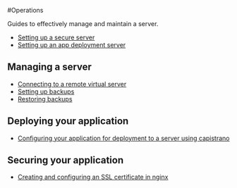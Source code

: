 #Operations

Guides to effectively manage and maintain a server.

* [Setting up a secure server](server/setup.md)
* [Setting up an app deployment server](server/setup_app.md)

## Managing a server

* [Connecting to a remote virtual server](server/connect.md)
* [Setting up backups](server/backup.md)
* [Restoring backups](server/backup_restore.md)

## Deploying your application

* [Configuring your application for deployment to a server using
  capistrano](server/app_deployment.md)

## Securing your application

* [Creating and configuring an SSL certificate in nginx](server/configure_ssl.md)
